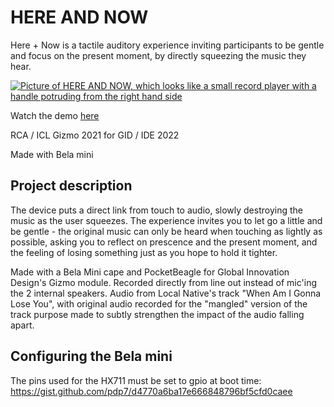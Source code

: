 # HERE AND NOW

Here + Now is a tactile auditory experience inviting participants to be gentle and focus on the present moment, by directly squeezing the music they hear.

[![Picture of HERE AND NOW, which looks like a small record player with a handle potruding from the right hand side](https://user-images.githubusercontent.com/3166481/112231230-375a9680-8c2e-11eb-8ece-f192fa175b6e.jpg)](https://vimeo.com/527483800)

Watch the demo [here](https://vimeo.com/527483800)

RCA / ICL Gizmo 2021 for GID / IDE 2022

Made with Bela mini

## Project description

The device puts a direct link from touch to audio, slowly destroying the music as the user squeezes. The experience invites you to let go a little and be gentle - the original music can only be heard when touching as lightly as possible, asking you to reflect on prescence and the present moment, and the feeling of losing something just as you hope to hold it tighter.

Made with a Bela Mini cape and PocketBeagle for Global Innovation Design's Gizmo module. Recorded directly from line out instead of mic'ing the 2 internal speakers. Audio from Local Native's track "When Am I Gonna Lose You", with original audio recorded for the "mangled" version of the track purpose made to subtly strengthen the impact of the audio falling apart.

## Configuring the Bela mini

The pins used for the HX711 must be set to gpio at boot time:
https://gist.github.com/pdp7/d4770a6ba17e666848796bf5cfd0caee
